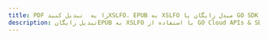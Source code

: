 ---title: PDF را به  تبدیل کنیدXSLFO، EPUB به XSLFO مبدل رایگان یا GO SDKdescription: تبدیل رایگانEPUB به XSLFO با استفاده از GO Cloud APIs & SDK همچنین اسناد PDF را در Cloud ایجاد، ویرایش و رندر کنید.---